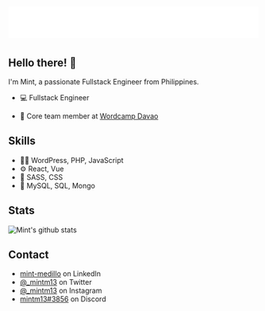 <h1 align="center">
  <img src="https://raw.githubusercontent.com/mint13/mint13/main/fullname.svg" alt="Mint Medillo" />
</h1>

## Hello there! 👋
I'm Mint, a passionate Fullstack Engineer from Philippines.

- 💻 Fullstack Engineer

- 👥 Core team member at [Wordcamp Davao](https://davao.wordcamp.org/)

## Skills
- 👨‍💻 WordPress, PHP, JavaScript
- ⚙️ React, Vue
- 📗 SASS, CSS
- 📀 MySQL, SQL, Mongo

## Stats
![Mint's github stats](https://github-readme-stats.vercel.app/api?username=mint13&show_icons=true&title_color=fff&icon_color=79ff97&text_color=9f9f9f&bg_color=151515)

## Contact
- [mint-medillo](https://www.linkedin.com/in/mint-medillo/) on LinkedIn
- [@_mintm13](https://twitter.com/_mintm13) on Twitter
- [@_mintm13](https://www.instagram.com/_mintm13/) on Instagram
- [mintm13#3856](#) on Discord
